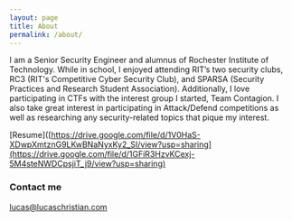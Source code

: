 ```yaml
---
layout: page
title: About
permalink: /about/
---
```


I am a Senior Security Engineer and alumnus of Rochester Institute of Technology. While in school, I enjoyed attending RIT’s two security clubs, RC3 (RIT's Competitive Cyber Security Club), and SPARSA (Security Practices and Research Student Association). Additionally, I love participating in CTFs with the interest group I started, Team Contagion. I also take great interest in participating in Attack/Defend competitions as well as researching any security-related topics that pique my interest.

[Resume]([https://drive.google.com/file/d/1V0HaS-XDwpXmtznG9LKwBNaNyxKy2_SI/view?usp=sharing](https://drive.google.com/file/d/1GFiR3HzvKCexj-5M4steNWDCpsjiT_j9/view?usp=sharing)

### Contact me

[lucas@lucaschristian.com](mailto:lucas@lucaschristian.com)

